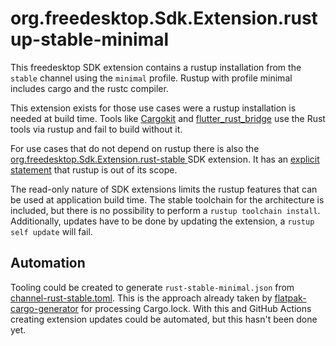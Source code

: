 # org.freedesktop.Sdk.Extension.rustup-stable-minimal

This freedesktop SDK extension contains a rustup installation from the `stable` channel using the `minimal` profile. Rustup with profile minimal includes cargo and the rustc compiler.

This extension exists for those use cases were a rustup installation is needed at build time.
Tools like [Cargokit](https://github.com/irondash/cargokit) and [flutter_rust_bridge](https://github.com/fzyzcjy/flutter_rust_bridge) use the Rust tools via rustup and fail to build without it.

For use cases that do not depend on rustup there is also the [org.freedesktop.Sdk.Extension.rust-stable
](https://github.com/flathub/org.freedesktop.Sdk.Extension.rust-stable) SDK extension. It has an [explicit statement](https://github.com/flathub/org.freedesktop.Sdk.Extension.rust-stable/issues/4) that rustup is out of its scope.

The read-only nature of SDK extensions limits the rustup features that can be used at application build time. The stable toolchain for the architecture is included, but there is no possibility to perform a `rustup toolchain install`. Additionally, updates have to be done by updating the extension, a `rustup self update` will fail.

## Automation
Tooling could be created to generate `rust-stable-minimal.json` from [channel-rust-stable.toml](https://static.rust-lang.org/dist/channel-rust-stable.toml). This is the approach already taken by [flatpak-cargo-generator](https://github.com/flatpak/flatpak-builder-tools/tree/master/cargo) for processing Cargo.lock. With this and GitHub Actions creating extension updates could be automated, but this hasn't been done yet.
